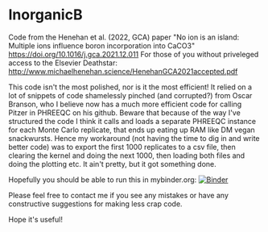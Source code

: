 # InorganicB
Code from the Henehan et al. (2022, GCA) paper "No ion is an island: Multiple ions influence boron incorporation into CaCO3"
https://doi.org/10.1016/j.gca.2021.12.011
For those of you without priveleged access to the Elsevier Deathstar: http://www.michaelhenehan.science/HenehanGCA2021accepted.pdf

This code isn't the most polished, nor is it the most efficient! It relied on a lot of snippets of code shamelessly pinched (and corrupted?) from Oscar Branson, who I believe now has a much more efficient code for calling Pitzer in PHREEQC on his github. Beware that because of the way I've structured the code I think it calls and loads a separate PHREEQC instance for each Monte Carlo replicate, that ends up eating up RAM like DM vegan snackwursts. Hence my workaround (not having the time to dig in and write better code) was to export the first 1000 replicates to a csv file, then clearing the kernel and doing the next 1000, then loading both files and doing the plotting etc. It ain't pretty, but it got something done. 

Hopefully you should be able to run this in mybinder.org: 
[![Binder](https://mybinder.org/badge_logo.svg)](https://mybinder.org/v2/gh/michaelhenehan/InorganicB/main?urlpath=https%3A%2F%2Fgithub.com%2Fmichaelhenehan%2FInorganicB%2Fblob%2Fmain%2FInorganicBoronData.ipynb)

Please feel free to contact me if you see any mistakes or have any constructive suggestions for making less crap code. 

Hope it's useful!
